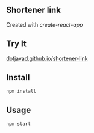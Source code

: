 Shortener link
---

Created with *create-react-app*


Try It
---

[dotjavad.github.io/shortener-link](https://dotjavad.github.io/shortener-link/)



Install
---

`npm install`



Usage
---

`npm start`
